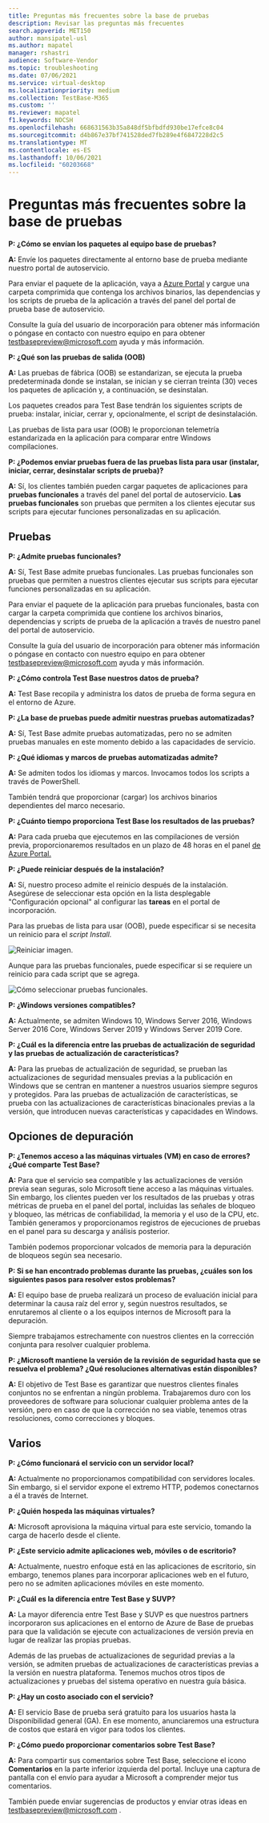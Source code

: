 ```yaml
---
title: Preguntas más frecuentes sobre la base de pruebas
description: Revisar las preguntas más frecuentes
search.appverid: MET150
author: mansipatel-usl
ms.author: mapatel
manager: rshastri
audience: Software-Vendor
ms.topic: troubleshooting
ms.date: 07/06/2021
ms.service: virtual-desktop
ms.localizationpriority: medium
ms.collection: TestBase-M365
ms.custom: ''
ms.reviewer: mapatel
f1.keywords: NOCSH
ms.openlocfilehash: 668631563b35a848df5bfbdfd930be17efce8c04
ms.sourcegitcommit: d4b867e37bf741528ded7fb289e4f6847228d2c5
ms.translationtype: MT
ms.contentlocale: es-ES
ms.lasthandoff: 10/06/2021
ms.locfileid: "60203668"
---
```

# <a name="test-base-faq"></a>Preguntas más frecuentes sobre la base de pruebas

**P: ¿Cómo se envían los paquetes al equipo base de pruebas?**

**A:** Envíe los paquetes directamente al entorno base de prueba mediante nuestro portal de autoservicio.

Para enviar el paquete de la aplicación, vaya a [Azure Portal](https://www.aka.ms/testbaseportal "Página principal de base de prueba") y cargue una carpeta comprimida que contenga los archivos binarios, las dependencias y los scripts de prueba de la aplicación a través del panel del portal de prueba base de autoservicio. 

Consulte la guía del usuario de incorporación para obtener más información o póngase en contacto con nuestro equipo en para obtener <testbasepreview@microsoft.com> ayuda y más información.

**P: ¿Qué son las pruebas de salida (OOB)**

**A:** Las pruebas de fábrica (OOB) se estandarizan, se ejecuta la prueba predeterminada donde se instalan, se inician y se cierran treinta (30) veces los paquetes de aplicación y, a continuación, se desinstalan. 

Los paquetes creados para Test Base tendrán los siguientes scripts de prueba: instalar, iniciar, cerrar y, opcionalmente, el script de desinstalación. 

Las pruebas de lista para usar (OOB) le proporcionan telemetría estandarizada en la aplicación para comparar entre Windows compilaciones.

**P: ¿Podemos enviar pruebas fuera de las pruebas lista para usar (instalar, iniciar, cerrar, desinstalar scripts de prueba)?**

**A:** Sí, los clientes también pueden cargar paquetes de aplicaciones para **pruebas funcionales** a través del panel del portal de autoservicio.
**Las pruebas funcionales** son pruebas que permiten a los clientes ejecutar sus scripts para ejecutar funciones personalizadas en su aplicación.


## <a name="testing"></a>Pruebas

**P: ¿Admite pruebas funcionales?**

**A:** Sí, Test Base admite pruebas funcionales. Las pruebas funcionales son pruebas que permiten a nuestros clientes ejecutar sus scripts para ejecutar funciones personalizadas en su aplicación. 

Para enviar el paquete de la aplicación para pruebas funcionales, basta con cargar la carpeta comprimida que contiene los archivos binarios, dependencias y scripts de prueba de la aplicación a través de nuestro panel del portal de autoservicio. 

Consulte la guía del usuario de incorporación para obtener más información o póngase en contacto con nuestro equipo en para obtener <testbasepreview@microsoft.com> ayuda y más información.

**P: ¿Cómo controla Test Base nuestros datos de prueba?**

**A:** Test Base recopila y administra los datos de prueba de forma segura en el entorno de Azure. 

**P: ¿La base de pruebas puede admitir nuestras pruebas automatizadas?**

**A:** Sí, Test Base admite pruebas automatizadas, pero no se admiten pruebas manuales en este momento debido a las capacidades de servicio.

**P: ¿Qué idiomas y marcos de pruebas automatizadas admite?**

**A:** Se admiten todos los idiomas y marcos. Invocamos todos los scripts a través de PowerShell. 

También tendrá que proporcionar (cargar) los archivos binarios dependientes del marco necesario.

**P: ¿Cuánto tiempo proporciona Test Base los resultados de las pruebas?**

**A:** Para cada prueba que ejecutemos en las compilaciones de versión previa, proporcionaremos resultados en un plazo de 48 horas en el panel [de Azure Portal.](https://www.aka.ms/testbaseportal "Página principal de base de prueba")

**P: ¿Puede reiniciar después de la instalación?**

**A:** Sí, nuestro proceso admite el reinicio después de la instalación. Asegúrese de seleccionar esta opción en la lista desplegable "Configuración opcional" al configurar las **tareas** en el portal de incorporación.

Para las pruebas de lista para usar (OOB), puede especificar si se necesita un reinicio para el _script Install._

![Reiniciar imagen.](Media/reboot.png)

Aunque para las pruebas funcionales, puede especificar si se requiere un reinicio para cada script que se agrega.

![Cómo seleccionar pruebas funcionales.](Media/functionalreboot.png)

**P: ¿Windows versiones compatibles?**

**A:** Actualmente, se admiten Windows 10, Windows Server 2016, Windows Server 2016 Core, Windows Server 2019 y Windows Server 2019 Core.

**P: ¿Cuál es la diferencia entre las pruebas de actualización de seguridad y las pruebas de actualización de características?**

**A:** Para las pruebas de **<ins></ins>** actualización de seguridad, se prueban las actualizaciones de seguridad mensuales previas a la publicación en Windows que se centran en mantener a nuestros usuarios siempre seguros y protegidos. Para las pruebas de actualización **<ins></ins>** de características, se prueba con las actualizaciones de características binacionales previas a la versión, que introducen nuevas características y capacidades en Windows.

## <a name="debugging-options"></a>Opciones de depuración

**P: ¿Tenemos acceso a las máquinas virtuales (VM) en caso de errores? ¿Qué comparte Test Base?**

**A:** Para que el servicio sea compatible y las actualizaciones de versión previa sean seguras, solo Microsoft tiene acceso a las máquinas virtuales. Sin embargo, los clientes pueden ver los resultados de las pruebas y otras métricas de prueba en el panel del portal, incluidas las señales de bloqueo y bloqueo, las métricas de confiabilidad, la memoria y el uso de la CPU, etc. También generamos y proporcionamos registros de ejecuciones de pruebas en el panel para su descarga y análisis posterior. 

También podemos proporcionar volcados de memoria para la depuración de bloqueos según sea necesario.

**P: Si se han encontrado problemas durante las pruebas, ¿cuáles son los siguientes pasos para resolver estos problemas?**

**A:** El equipo base de prueba realizará un proceso de evaluación inicial para determinar la causa raíz del error y, según nuestros resultados, se enrutaremos al cliente o a los equipos internos de Microsoft para la depuración. 

Siempre trabajamos estrechamente con nuestros clientes en la corrección conjunta para resolver cualquier problema. 

**P: ¿Microsoft mantiene la versión de la revisión de seguridad hasta que se resuelva el problema? ¿Qué resoluciones alternativas están disponibles?**

**A:** El objetivo de Test Base es garantizar que nuestros clientes finales conjuntos no se enfrentan a ningún problema. Trabajaremos duro con los proveedores de software para solucionar cualquier problema antes de la versión, pero en caso de que la corrección no sea viable, tenemos otras resoluciones, como correcciones y bloques.

## <a name="miscellaneous"></a>Varios

**P: ¿Cómo funcionará el servicio con un servidor local?**

**A:** Actualmente no proporcionamos compatibilidad con servidores locales. Sin embargo, si el servidor expone el extremo HTTP, podemos conectarnos a él a través de Internet.

**P: ¿Quién hospeda las máquinas virtuales?**

**A:** Microsoft aprovisiona la máquina virtual para este servicio, tomando la carga de hacerlo desde el cliente.

**P: ¿Este servicio admite aplicaciones web, móviles o de escritorio?**

**A:** Actualmente, nuestro enfoque está en las aplicaciones de escritorio, sin embargo, tenemos planes para incorporar aplicaciones web en el futuro, pero no se admiten aplicaciones móviles en este momento.

**P: ¿Cuál es la diferencia entre Test Base y SUVP?**

**A:** La mayor diferencia entre Test Base y SUVP es que nuestros partners incorporaron sus aplicaciones en el entorno de Azure de Base de pruebas para que la validación se ejecute con actualizaciones de versión previa en lugar de realizar las propias pruebas. 

Además de las pruebas de actualizaciones de seguridad previas a la versión, se admiten pruebas de actualizaciones de características previas a la versión en nuestra plataforma. Tenemos muchos otros tipos de actualizaciones y pruebas del sistema operativo en nuestra guía básica.

**P: ¿Hay un costo asociado con el servicio?**

**A:** El servicio Base de prueba será gratuito para los usuarios hasta la Disponibilidad general (GA). En ese momento, anunciaremos una estructura de costos que estará en vigor para todos los clientes. 

**P: ¿Cómo puedo proporcionar comentarios sobre Test Base?**

**A:** Para compartir sus comentarios sobre Test Base, seleccione el icono **Comentarios** en la parte inferior izquierda del portal. Incluye una captura de pantalla con el envío para ayudar a Microsoft a comprender mejor tus comentarios. 

También puede enviar sugerencias de productos y enviar otras ideas en <testbasepreview@microsoft.com> .
